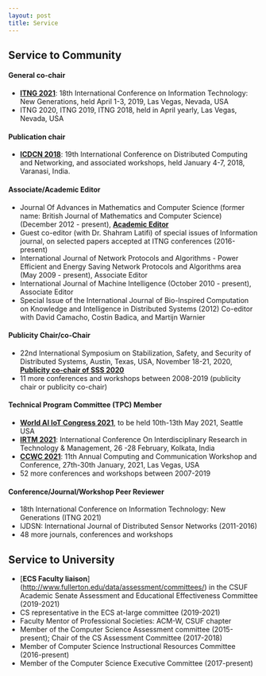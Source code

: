 ```yaml
---
layout: post
title: Service
---
```


## Service to Community

#### General co-chair
* [__ITNG 2021__](http://www.itng.info/): 18th International Conference on Information Technology: New Generations, held April 1-3, 2019, Las Vegas, Nevada, USA
* ITNG 2020, ITNG 2019, ITNG 2018, held in April yearly, Las Vegas, Nevada, USA

#### Publication chair

* [__ICDCN 2018__](http://iitbhu.ac.in/ICDCN2018/call.html): 19th International Conference on Distributed Computing and Networking, and associated workshops, held January 4-7, 2018, Varanasi, India. 

#### Associate/Academic Editor

* Journal Of Advances in Mathematics and Computer Science (former name: British Journal of Mathematics and Computer Science) (December 2012 - present), [__Academic Editor__](http://www.sciencedomain.org/journal/6/editorial-board-members)
* Guest co-editor (with Dr. Shahram Latifi) of special issues of Information journal, on selected papers accepted at ITNG conferences (2016-present)
* International Journal of Network Protocols and Algorithms - Power Efficient and Energy Saving Network Protocols and Algorithms area (May 2009 - present), Associate Editor
* International Journal of Machine Intelligence (October 2010 - present), Associate Editor
* Special Issue of the International Journal of Bio-Inspired Computation on Knowledge and Intelligence in Distributed Systems (2012) Co-editor with David Camacho, Costin Badica, and Martijn Warnier

#### Publicity Chair/co-Chair

* 22nd International Symposium on Stabilization, Safety, and Security of Distributed Systems, Austin, Texas, USA, November 18-21, 2020, 
[__Publicity co-chair of SSS 2020__](http://www.cse.msu.edu/~sandeep/SSS2020/) 
* 11 more conferences and workshops between 2008-2019 (publicity chair or publicity co-chair)

#### Technical Program Committee (TPC) Member

* [__World AI IoT Congress 2021__](http://worldaiiotcongress.org/), to be held 10th-13th May 2021, Seattle USA
* [__IRTM 2021__](https://irtm.smartsociety.org/): International Conference On Interdisciplinary Research in Technology & Management, 26 -28 February, Kolkata, India
* [__CCWC 2021__](https://ieee-ccwc.org/): 11th Annual Computing and Communication Workshop and Conference, 27th-30th January, 2021, Las Vegas, USA
* 52 more conferences and workshops between 2007-2019

#### Conference/Journal/Workshop Peer Reviewer

* 18th International Conference on Information Technology: New Generations (ITNG 2021)
* IJDSN: International Journal of Distributed Sensor Networks (2011-2016)
* 48 more journals, conferences and workshops


## Service to University

* [__ECS Faculty liaison__] (http://www.fullerton.edu/data/assessment/committees/) in the CSUF Academic Senate Assessment and Educational Effectiveness Committee (2019-2021)
* CS representative in the ECS at-large committee (2019-2021)
* Faculty Mentor of Professional Societies: ACM-W, CSUF chapter
* Member of the Computer Science Assessment committee (2015-present); Chair of the CS Assessment Committee (2017-2018)
* Member of Computer Science Instructional Resources Committee (2016-present)
* Member of the Computer Science Executive Committee (2017-present)